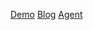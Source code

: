 [Demo](https://flappy-pig-rl.aloe.games/) 
[Blog](https://medium.com/@marek.michalik/reinforcement-learning-from-scratch-09312c6c0999)
[Agent](https://github.com/aloe-games/flappy-pig/blob/main/agent.js)
